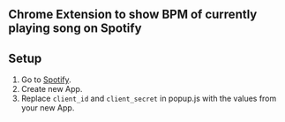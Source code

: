 ## Chrome Extension to show BPM of currently playing song on Spotify

## Setup

1. Go to [Spotify](https://developer.spotify.com/dashboard).
2. Create new App.
3. Replace `client_id` and `client_secret` in popup.js with the values from your new App.
